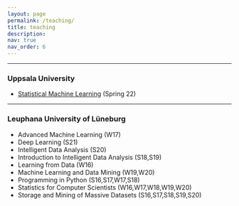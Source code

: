 ```yaml
---
layout: page
permalink: /teaching/
title: teaching
description: 
nav: true
nav_order: 6
---
```


<hr>

### Uppsala University
<ul>
  <li><a href="https://uppsala.instructure.com/courses/46077">Statistical Machine Learning</a> (Spring 22)</li>
</ul>

<hr>

### Leuphana University of Lüneburg
<ul>
  <li>Advanced Machine Learning (W17)</li>
  <li>Deep Learning (S21)</li>
  <li>Intelligent Data Analysis (S20)</li>
  <li>Introduction to Intelligent Data Analysis (S18,S19)</li>
  <li>Learning from Data (W16)</li>
  <li>Machine Learning and Data Mining (W19,W20)</li>
  <li>Programming in Python (S16,S17,W17,S18)</li>
  <li>Statistics for Computer Scientists (W16,W17,W18,W19,W20)</li>
  <li>Storage and Mining of Massive Datasets (S16,S17,S18,S19,S20)</li>
</ul>
